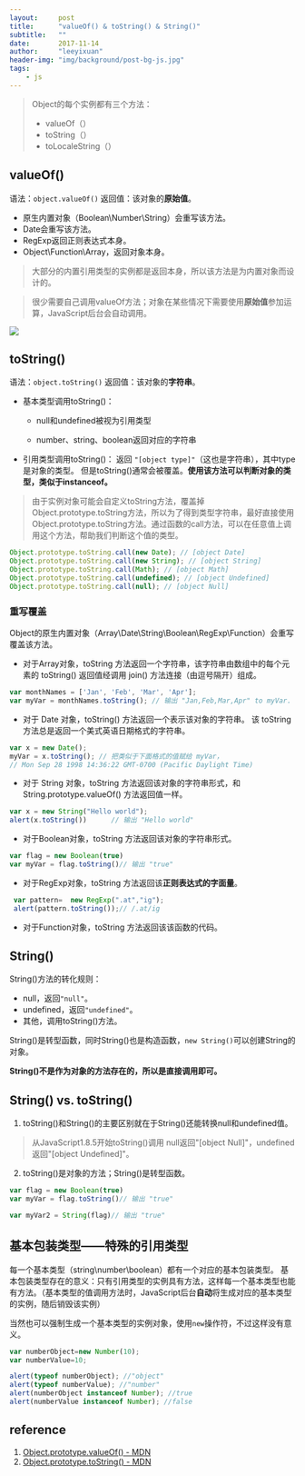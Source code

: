 ```yaml
---
layout:     post
title:      "valueOf() & toString() & String()"
subtitle:   ""
date:       2017-11-14
author:     "leeyixuan"
header-img: "img/background/post-bg-js.jpg"
tags:
    - js
---
```

>Object的每个实例都有三个方法：
>- valueOf（）
>- toString（）
>- toLocaleString（）

## valueOf()
语法：`object.valueOf()`
返回值：该对象的**原始值**。



- 原生内置对象（Boolean\Number\String）会重写该方法。
- Date会重写该方法。
- RegExp返回正则表达式本身。
- Object\Function\Array，返回对象本身。
>大部分的内置引用类型的实例都是返回本身，所以该方法是为内置对象而设计的。


>很少需要自己调用valueOf方法；对象在某些情况下需要使用**原始值**参加运算，JavaScript后台会自动调用。


![][1]

## toString()
语法：`object.toString()`
返回值：该对象的**字符串**。

- 基本类型调用toString()：
	- null和undefined被视为引用类型
	
	- number、string、boolean返回对应的字符串

- 引用类型调用toString()：
返回 `"[object type]"`（这也是字符串），其中type是对象的类型。 但是toString()通常会被覆盖。**使用该方法可以判断对象的类型，类似于instanceof。**
 
 >由于实例对象可能会自定义toString方法，覆盖掉Object.prototype.toString方法，所以为了得到类型字符串，最好直接使用Object.prototype.toString方法。通过函数的call方法，可以在任意值上调用这个方法，帮助我们判断这个值的类型。
 
 ```JavaScript
Object.prototype.toString.call(new Date); // [object Date]
Object.prototype.toString.call(new String); // [object String]
Object.prototype.toString.call(Math); // [object Math]
Object.prototype.toString.call(undefined); // [object Undefined]
Object.prototype.toString.call(null); // [object Null]
```

### 重写覆盖
Object的原生内置对象（Array\Date\String\Boolean\RegExp\Function）会重写覆盖该方法。
- 对于Array对象，toString 方法返回一个字符串，该字符串由数组中的每个元素的 toString() 返回值经调用 join() 方法连接（由逗号隔开）组成。
```javascript
var monthNames = ['Jan', 'Feb', 'Mar', 'Apr'];
var myVar = monthNames.toString(); // 输出 "Jan,Feb,Mar,Apr" to myVar.
```
- 对于  Date 对象，toString() 方法返回一个表示该对象的字符串。
该 toString 方法总是返回一个美式英语日期格式的字符串。
```javascript
var x = new Date();
myVar = x.toString(); // 把类似于下面格式的值赋给 myVar，
// Mon Sep 28 1998 14:36:22 GMT-0700 (Pacific Daylight Time)
```
- 对于 String 对象，toString 方法返回该对象的字符串形式，和 String.prototype.valueOf() 方法返回值一样。
```javascript
var x = new String("Hello world");
alert(x.toString())      // 输出 "Hello world"
```
- 对于Boolean对象，toString 方法返回该对象的字符串形式。
```javascript
var flag = new Boolean(true)
var myVar = flag.toString()// 输出 "true"
```
- 对于RegExp对象，toString 方法返回该**正则表达式的字面量**。
```javascript
 var pattern=  new RegExp(".at","ig");
 alert(pattern.toString());// /.at/ig
```

- 对于Function对象，toString 方法返回该该函数的代码。


## String()
String()方法的转化规则：
- null，返回`"null"`。
- undefined，返回`"undefined"`。
- 其他，调用toString()方法。

String()是转型函数，同时String()也是构造函数，`new String()`可以创建String的对象。

**String()不是作为对象的方法存在的，所以是直接调用即可。**

## String() vs. toString()
1. toString()和String()的主要区别就在于String()还能转换null和undefined值。
>从JavaScript1.8.5开始toString()调用 null返回"[object Null]"，undefined 返回"[object Undefined]"。


2. toString()是对象的方法；String()是转型函数。

```javascript
var flag = new Boolean(true)
var myVar = flag.toString()// 输出 "true"

var myVar2 = String(flag)// 输出 "true"
```

## 基本包装类型——特殊的引用类型
每一个基本类型（string\number\boolean）都有一个对应的基本包装类型。
基本包装类型存在的意义：只有引用类型的实例具有方法，这样每一个基本类型也能有方法。（基本类型的值调用方法时，JavaScript后台**自动**将生成对应的基本类型的实例，随后销毁该实例）

当然也可以强制生成一个基本类型的实例对象，使用`new`操作符，不过这样没有意义。

```javascript
var numberObject=new Number(10);
var numberValue=10;

alert(typeof numberObject); //"object"
alert(typeof numberValue); //"number"
alert(numberObject instanceof Number); //true
alert(numberValue instanceof Number); //false
```


  
## reference
  1. [Object.prototype.valueOf() - MDN][3]
  2. [Object.prototype.toString() - MDN][4]


  [1]: https://www.github.com/CoolRabbit520/photos/raw/master/%E5%B0%8F%E4%B9%A6%E5%8C%A0/1521450301658.jpg

  [3]: https://developer.mozilla.org/zh-CN/docs/Web/JavaScript/Reference/Global_Objects/Object/valueOf
  [4]: https://developer.mozilla.org/zh-CN/docs/Web/JavaScript/Reference/Global_Objects/Object/toString